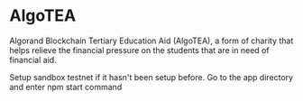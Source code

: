 # AlgoTEA
Algorand Blockchain Tertiary Education Aid (AlgoTEA), a form of charity that helps relieve the financial pressure on the students that are in need of financial aid.

Setup sandbox testnet if it hasn't been setup before.
Go to the app directory and enter npm start command
